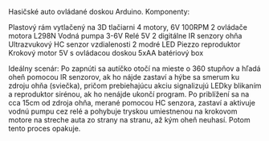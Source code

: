 Hasičské auto ovládané doskou Arduino. Komponenty:

Plastový rám vytlačený na 3D tlačiarni
4 motory, 6V 100RPM
2 ovládače motora L298N
Vodná pumpa 3-6V 
Relé 5V
2 digitálne IR senzory ohňa
Ultrazvukový HC senzor vzdialenosti
2 modré LED 
Piezzo reproduktor
Krokový motor 5V s ovládacou doskou
5xAA batériový box

Ideálny scenár:
Po zapnúti sa autíčko otočí na mieste o 360 stupňov a hľadá oheň pomocou IR senzorov, ak ho nájde zastaví a hýbe sa smerum ku zdroju ohňa (sviečka), pričom prebiehajúcu akciu signalizujú LEDky blikaním a reproduktor sirénou, ak ho nenájde ukončí program. Po priblížení sa na cca 15cm od zdroja ohňa, merané pomocou HC senzora, zastaví a aktivuje vodnú pumpu cez relé a pohybuje tryskou umiestnenou na krokovom motore na streche auta zo strany na stranu, až kým oheň neuhasí. Potom tento proces opakuje.
